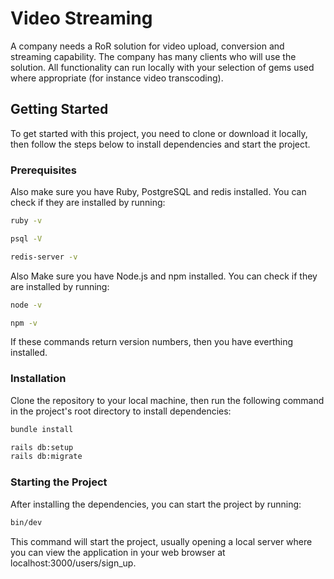 
# Video Streaming

A company needs a RoR solution for video upload, conversion and streaming capability. The
company has many clients who will use the solution.
All functionality can run locally with your selection of gems used where appropriate (for instance
video transcoding).

## Getting Started

To get started with this project, you need to clone or download it locally, then follow the steps below to install dependencies and start the project.

### Prerequisites
Also make sure you have Ruby, PostgreSQL and redis installed. You can check
if they are installed by running:
```bash
ruby -v

psql -V

redis-server -v
```
Also Make sure you have Node.js and npm installed. You can check if they are installed by running:

```bash
node -v

npm -v
```

If these commands return version numbers, then you have everthing installed.



### Installation

Clone the repository to your local machine, then run the following command in the project's root directory to install dependencies:

```bash
bundle install

rails db:setup
rails db:migrate
```

### Starting the Project
After installing the dependencies, you can start the project by running:

```bash
bin/dev
```

This command will start the project, usually opening a local server where you can view the application in your web browser at localhost:3000/users/sign_up. 